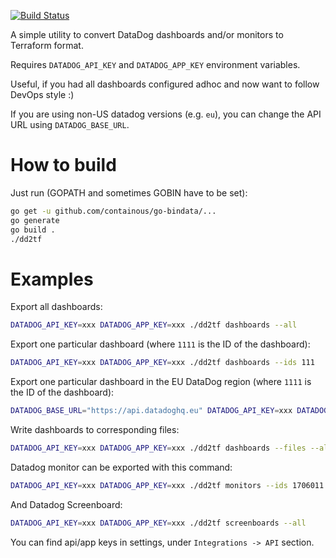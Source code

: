 [![Build Status](https://travis-ci.org/devops-works/dd2tf.svg?branch=master)](https://travis-ci.org/devops-works/dd2tf)

A simple utility to convert DataDog dashboards and/or monitors to Terraform format.

Requires `DATADOG_API_KEY` and `DATADOG_APP_KEY` environment variables.

Useful, if you had all dashboards configured adhoc and now want to follow DevOps style :)

If you are using non-US datadog versions (e.g. `eu`), you can change the API URL using `DATADOG_BASE_URL`.

# How to build

Just run (GOPATH and sometimes GOBIN have to be set):

```bash
go get -u github.com/containous/go-bindata/...
go generate
go build .
./dd2tf
```

# Examples
Export all dashboards:
```bash
DATADOG_API_KEY=xxx DATADOG_APP_KEY=xxx ./dd2tf dashboards --all
```

Export one particular dashboard (where `1111` is the ID of the dashboard):
```bash
DATADOG_API_KEY=xxx DATADOG_APP_KEY=xxx ./dd2tf dashboards --ids 111
```

Export one particular dashboard in the EU DataDog region (where `1111` is the ID of the dashboard):
```bash
DATADOG_BASE_URL="https://api.datadoghq.eu" DATADOG_API_KEY=xxx DATADOG_APP_KEY=xxx ./dd2tf dashboards --ids 111
```

Write dashboards to corresponding files:
```bash
DATADOG_API_KEY=xxx DATADOG_APP_KEY=xxx ./dd2tf dashboards --files --all
```

Datadog monitor can be exported with this command:
```bash
DATADOG_API_KEY=xxx DATADOG_APP_KEY=xxx ./dd2tf monitors --ids 1706011
```

And Datadog Screenboard:
```bash
DATADOG_API_KEY=xxx DATADOG_APP_KEY=xxx ./dd2tf screenboards --all
```

You can find api/app keys in settings, under `Integrations -> API` section.
